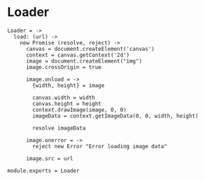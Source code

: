 Loader
======

    Loader = ->
      load: (url) ->
        new Promise (resolve, reject) ->
          canvas = document.createElement('canvas')
          context = canvas.getContext('2d')
          image = document.createElement("img")
          image.crossOrigin = true

          image.onload = ->
            {width, height} = image

            canvas.width = width
            canvas.height = height
            context.drawImage(image, 0, 0)
            imageData = context.getImageData(0, 0, width, height)

            resolve imageData

          image.onerror = ->
            reject new Error "Error loading image data"

          image.src = url

    module.exports = Loader
